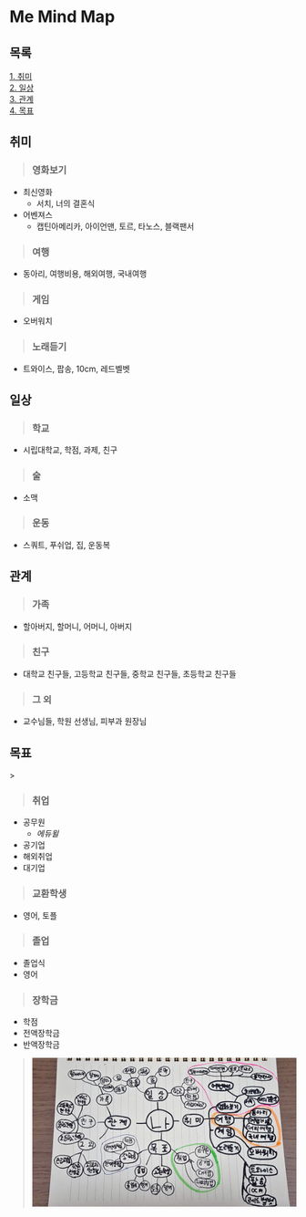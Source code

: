 # Me Mind Map

## 목록
[1. 취미](#1)</br>
[2. 일상](#2)</br>
[3. 관계](#3)</br>
[4. 목표](#4)</br>


<h2 id="1"> 취미 </h2>

> ### 영화보기
- 최신영화 
  - 서치, 너의 결혼식
- 어벤져스
  - 캡틴아메리카, 아이언맨, 토르, 타노스, 블랙팬서






> ### 여행
  - 동아리, 여행비용, 해외여행, 국내여행

> ### 게임
- 오버워치
> ### 노래듣기
- 트와이스, 팝송, 10cm, 레드벨벳
 
 <h2 id="2"> 일상 </h2>
 
> ### 학교
- 시립대학교, 학점, 과제, 친구
> ### 술
- 소맥
> ### 운동
- 스쿼트, 푸쉬업, 집, 운동복

<h2 id="2"> 관계 </h2>

> ### 가족
- 할아버지, 할머니, 어머니, 아버지
> ### 친구
- 대학교 친구들, 고등학교 친구들, 중학교 친구들, 초등학교 친구들
> ### 그 외
- 교수님들, 학원 선생님, 피부과 원장님

<h2 id="2"> 목표 </h2>>
 
>### 취업
- 공무원
  - *에듀윌*
- 공기업
- 해외취업 
- 대기업

> ### 교환학생
- 영어, 토플

> ### 졸업
- 졸업식
- 영어

> ### 장학금
- 학점
- 전액장학금
- 반액장학금


> ![image](./Mindmap.jpg)
